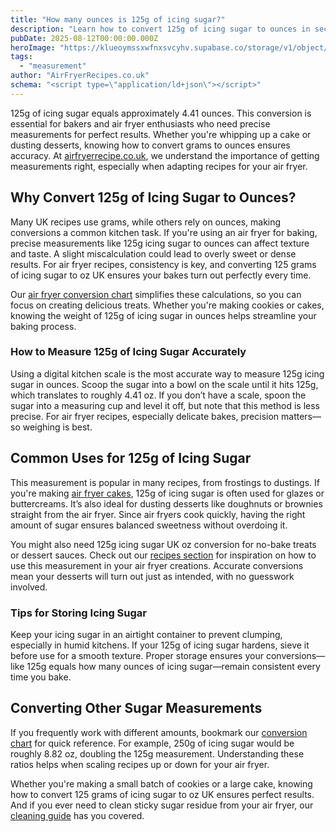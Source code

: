 ```yaml
---
title: "How many ounces is 125g of icing sugar?"
description: "Learn how to convert 125g of icing sugar to ounces in seconds. Perfect for baking and air fryer recipes with accurate measurements."
pubDate: 2025-08-12T00:00:00.000Z
heroImage: "https://klueoymssxwfnxsvcyhv.supabase.co/storage/v1/object/public/md/125g-icing-sugar-to-ounces-667bccf8.webp"
tags:
  - "measurement"
author: "AirFryerRecipes.co.uk"
schema: "<script type=\"application/ld+json\"></script>"
---
```


<p>125g of icing sugar equals approximately 4.41 ounces. This conversion is essential for bakers and air fryer enthusiasts who need precise measurements for perfect results. Whether you're whipping up a cake or dusting desserts, knowing how to convert grams to ounces ensures accuracy. At <a href=https://www.airfryerrecipe.co.uk>airfryerrecipe.co.uk</a>, we understand the importance of getting measurements right, especially when adapting recipes for your air fryer.</p>  

<h2>Why Convert 125g of Icing Sugar to Ounces?</h2>  
<p>Many UK recipes use grams, while others rely on ounces, making conversions a common kitchen task. If you're using an air fryer for baking, precise measurements like 125g icing sugar to ounces can affect texture and taste. A slight miscalculation could lead to overly sweet or dense results. For air fryer recipes, consistency is key, and converting 125 grams of icing sugar to oz UK ensures your bakes turn out perfectly every time.</p>  

<p>Our <a href=https://www.airfryerrecipe.co.uk/air-fryer-conversion-chart>air fryer conversion chart</a> simplifies these calculations, so you can focus on creating delicious treats. Whether you're making cookies or cakes, knowing the weight of 125g of icing sugar in ounces helps streamline your baking process.</p>  

<h3>How to Measure 125g of Icing Sugar Accurately</h3>  
<p>Using a digital kitchen scale is the most accurate way to measure 125g icing sugar in ounces. Scoop the sugar into a bowl on the scale until it hits 125g, which translates to roughly 4.41 oz. If you don’t have a scale, spoon the sugar into a measuring cup and level it off, but note that this method is less precise. For air fryer recipes, especially delicate bakes, precision matters—so weighing is best.</p>  

<h2>Common Uses for 125g of Icing Sugar</h2>  
<p>This measurement is popular in many recipes, from frostings to dustings. If you're making <a href=https://www.airfryerrecipe.co.uk/recipe-category/cakes>air fryer cakes</a>, 125g of icing sugar is often used for glazes or buttercreams. It’s also ideal for dusting desserts like doughnuts or brownies straight from the air fryer. Since air fryers cook quickly, having the right amount of sugar ensures balanced sweetness without overdoing it.</p>  

<p>You might also need 125g icing sugar UK oz conversion for no-bake treats or dessert sauces. Check out our <a href=https://www.airfryerrecipe.co.uk/recipes>recipes section</a> for inspiration on how to use this measurement in your air fryer creations. Accurate conversions mean your desserts will turn out just as intended, with no guesswork involved.</p>  

<h3>Tips for Storing Icing Sugar</h3>  
<p>Keep your icing sugar in an airtight container to prevent clumping, especially in humid kitchens. If your 125g of icing sugar hardens, sieve it before use for a smooth texture. Proper storage ensures your conversions—like 125g equals how many ounces of icing sugar—remain consistent every time you bake.</p>  

<h2>Converting Other Sugar Measurements</h2>  
<p>If you frequently work with different amounts, bookmark our <a href=https://www.airfryerrecipe.co.uk/air-fryer-conversion-chart>conversion chart</a> for quick reference. For example, 250g of icing sugar would be roughly 8.82 oz, doubling the 125g measurement. Understanding these ratios helps when scaling recipes up or down for your air fryer.</p>  

<p>Whether you're making a small batch of cookies or a large cake, knowing how to convert 125 grams of icing sugar to oz UK ensures perfect results. And if you ever need to clean sticky sugar residue from your air fryer, our <a href=https://www.airfryerrecipe.co.uk/air-fryer-cleaner>cleaning guide</a> has you covered.</p>